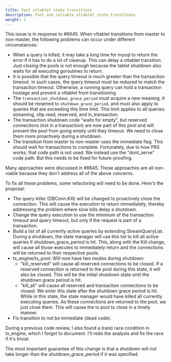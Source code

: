 ```yaml
---
title: Fast vttablet state transitions
description: Fast and reliable vttablet state transitions
weight: 1
---
```


This issue is in response to #6645. When vttablet transitions from master to non-master, the following problems can occur under different circumstances:

* When a query is killed, it may take a long time for mysql to return the error if it has to do a lot of cleanup. This can delay a vttablet transition. Just closing the pools is not enough because the tablet shutdown also waits for all executing goroutines to return.
* It is possible that the query timeout is much greater than the transaction timeout. In such cases, the query timeout must be reduced to match the transaction timeout. Otherwise, a running query can hold a transaction hostage and prevent a vttablet from transitioning.
* The `transaction_shutdown_grace_period` must acquire a new meaning. It should be renamed to `shutdown_grace_period`, and must also apply to queries that are exceeding this time limit. This limit applies to all queries: streaming, oltp read, reserved, and in_transaction.
* The transaction shutdown code "waits for empty", but reserved connections (not in a transaction) are now part of this pool and will prevent the pool from going empty until they timeout. We need to close them more proactively during a shutdown.
* The transition from master to non-master uses the immediate flag. This should wait for transactions to complete. Fortunately, due to how PRS works, that code path is not used. We instead use the "dont_serve" code path. But this needs to be fixed for future-proofing.

Many approaches were discussed in #6645. Those approaches are all non-viable because they don't address all of the above concerns.

To fix all these problems, some refactoring will need to be done. Here's the proposal:

* The query killer (DBConn.Kill) will be changed to proactively close the connection. This will cause the execution to return immediately, thereby addressing the problem where slow kills delay a shutdown.
* Change the query execution to use the minimum of the transaction timeout and query timeout, but only if the request is part of a transaction.
* Build a list of all currently active queries by extending StreamQueryList. During a shutdown, the state manager will use this list to kill all active queries if shutdown_grace_period is hit. This, along with the Kill change, will cause all those executes to immediately return and the connections will be returned to their respective pools.
* tx_engine/tx_pool: Will now have two modes during shutdown:
  * "kill_reserved" will cause all reserved connections to be closed. If a reserved connection is returned to the pool during this state, it will also be closed. This will be the initial shutdown state until the shutdown grace period is hit.
  * "kill_all" will cause all reserved and transaction connections to be closed. We enter this state after the shutdown grace period is hit. While in this state, the state manager would have killed all currently executing queries. As these connections are returned to the pool, we just close them. This will cause the tx pool to close in a timely manner.
* Fix transition to not be immediate (dead code).

During a previous code review, I also found a (rare) race condition in tx_engine, which I forgot to document. I'll redo the analysis and fix the race if it's trivial.

The most important guarantee of this change is that a shutdown will not take longer than the shutdown_grace_period if it was specified.
